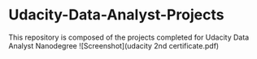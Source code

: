 # Udacity-Data-Analyst-Projects
This repository is composed of the projects completed for Udacity Data Analyst Nanodegree
![Screenshot](udacity 2nd certificate.pdf)
